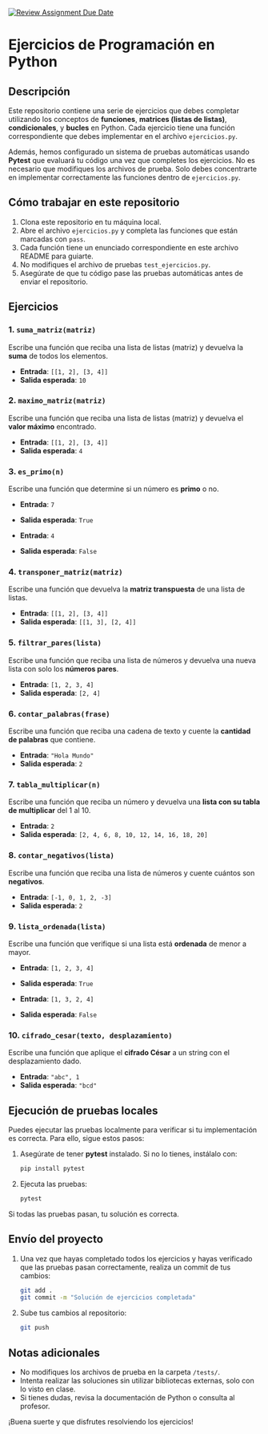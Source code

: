 [![Review Assignment Due Date](https://classroom.github.com/assets/deadline-readme-button-22041afd0340ce965d47ae6ef1cefeee28c7c493a6346c4f15d667ab976d596c.svg)](https://classroom.github.com/a/oCjy4n5N)
# Ejercicios de Programación en Python

## Descripción
Este repositorio contiene una serie de ejercicios que debes completar utilizando los conceptos de **funciones**, **matrices (listas de listas)**, **condicionales**, y **bucles** en Python. Cada ejercicio tiene una función correspondiente que debes implementar en el archivo `ejercicios.py`.

Además, hemos configurado un sistema de pruebas automáticas usando **Pytest** que evaluará tu código una vez que completes los ejercicios. No es necesario que modifiques los archivos de prueba. Solo debes concentrarte en implementar correctamente las funciones dentro de `ejercicios.py`.

## Cómo trabajar en este repositorio
1. Clona este repositorio en tu máquina local.
2. Abre el archivo `ejercicios.py` y completa las funciones que están marcadas con `pass`.
3. Cada función tiene un enunciado correspondiente en este archivo README para guiarte.
4. No modifiques el archivo de pruebas `test_ejercicios.py`.
5. Asegúrate de que tu código pase las pruebas automáticas antes de enviar el repositorio.

## Ejercicios

### 1. `suma_matriz(matriz)`
Escribe una función que reciba una lista de listas (matriz) y devuelva la **suma** de todos los elementos.
- **Entrada**: `[[1, 2], [3, 4]]`
- **Salida esperada**: `10`

### 2. `maximo_matriz(matriz)`
Escribe una función que reciba una lista de listas (matriz) y devuelva el **valor máximo** encontrado.
- **Entrada**: `[[1, 2], [3, 4]]`
- **Salida esperada**: `4`

### 3. `es_primo(n)`
Escribe una función que determine si un número es **primo** o no.
- **Entrada**: `7`
- **Salida esperada**: `True`
  
- **Entrada**: `4`
- **Salida esperada**: `False`

### 4. `transponer_matriz(matriz)`
Escribe una función que devuelva la **matriz transpuesta** de una lista de listas.
- **Entrada**: `[[1, 2], [3, 4]]`
- **Salida esperada**: `[[1, 3], [2, 4]]`

### 5. `filtrar_pares(lista)`
Escribe una función que reciba una lista de números y devuelva una nueva lista con solo los **números pares**.
- **Entrada**: `[1, 2, 3, 4]`
- **Salida esperada**: `[2, 4]`

### 6. `contar_palabras(frase)`
Escribe una función que reciba una cadena de texto y cuente la **cantidad de palabras** que contiene.
- **Entrada**: `"Hola Mundo"`
- **Salida esperada**: `2`

### 7. `tabla_multiplicar(n)`
Escribe una función que reciba un número y devuelva una **lista con su tabla de multiplicar** del 1 al 10.
- **Entrada**: `2`
- **Salida esperada**: `[2, 4, 6, 8, 10, 12, 14, 16, 18, 20]`

### 8. `contar_negativos(lista)`
Escribe una función que reciba una lista de números y cuente cuántos son **negativos**.
- **Entrada**: `[-1, 0, 1, 2, -3]`
- **Salida esperada**: `2`

### 9. `lista_ordenada(lista)`
Escribe una función que verifique si una lista está **ordenada** de menor a mayor.
- **Entrada**: `[1, 2, 3, 4]`
- **Salida esperada**: `True`
  
- **Entrada**: `[1, 3, 2, 4]`
- **Salida esperada**: `False`

### 10. `cifrado_cesar(texto, desplazamiento)`
Escribe una función que aplique el **cifrado César** a un string con el desplazamiento dado.
- **Entrada**: `"abc", 1`
- **Salida esperada**: `"bcd"`

## Ejecución de pruebas locales
Puedes ejecutar las pruebas localmente para verificar si tu implementación es correcta. Para ello, sigue estos pasos:

1. Asegúrate de tener **pytest** instalado. Si no lo tienes, instálalo con:
    ```bash
    pip install pytest
    ```

2. Ejecuta las pruebas:
    ```bash
    pytest
    ```

Si todas las pruebas pasan, tu solución es correcta.

## Envío del proyecto
1. Una vez que hayas completado todos los ejercicios y hayas verificado que las pruebas pasan correctamente, realiza un commit de tus cambios:
    ```bash
    git add .
    git commit -m "Solución de ejercicios completada"
    ```

2. Sube tus cambios al repositorio:
    ```bash
    git push
    ```

## Notas adicionales
- No modifiques los archivos de prueba en la carpeta `/tests/`.
- Intenta realizar las soluciones sin utilizar bibliotecas externas, solo con lo visto en clase.
- Si tienes dudas, revisa la documentación de Python o consulta al profesor.

¡Buena suerte y que disfrutes resolviendo los ejercicios!
